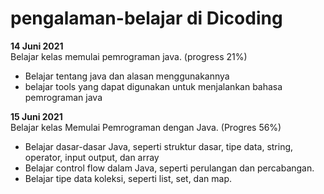 # pengalaman-belajar di Dicoding

**14 Juni 2021**<br>
Belajar kelas memulai pemrograman java. (progress 21%)
* Belajar tentang java dan alasan menggunakannya
* belajar tools yang dapat digunakan untuk menjalankan bahasa pemrograman java

**15 Juni 2021**<br>
Belajar kelas Memulai Pemrograman dengan Java. (Progres 56%)
* Belajar dasar-dasar Java, seperti struktur dasar, tipe data, string, operator, input output, dan array
* Belajar control flow dalam Java, seperti perulangan dan percabangan.
* Belajar tipe data koleksi, seperti list, set, dan map.
